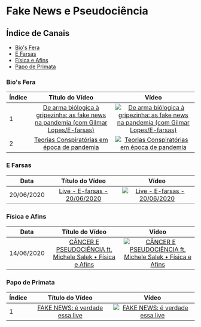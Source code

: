# Fake News e Pseudociência

## Índice de Canais

* [Bio's Fera](#Bios-fera)
* [E Farsas](#E-Farsas)
* [Física e Afins](#Fisica-e-Afins)
* [Papo de Primata](#Papo-de-primata)

### Bio's Fera

| Índice | Título do Vídeo                                                                                      | Vídeo |
| -------|:----------------------------------------------------------------------------------------------------:|:-----:|
| 1      | [De arma biólogica à gripezinha: as fake news na pandemia (com Gilmar Lopes/E-farsas)](http://www.youtube.com/watch?v=GlXudEUxKWk) | [![De arma biólogica à gripezinha: as fake news na pandemia (com Gilmar Lopes/E-farsas)](https://img.youtube.com/vi/GlXudEUxKWk/mqdefault.jpg)](http://www.youtube.com/watch?v=GlXudEUxKWk)|
| 2      | [Teorias Conspiratórias em época de pandemia](http://www.youtube.com/watch?v=AHvO8rj6ocU) | [![Teorias Conspiratórias em época de pandemia](https://img.youtube.com/vi/AHvO8rj6ocU/mqdefault.jpg)](http://www.youtube.com/watch?v=AHvO8rj6ocU)|

### E Farsas

| Data | Título do Vídeo                                                                                      | Vídeo |
| -------|:----------------------------------------------------------------------------------------------------:|:-----:|
| 20/06/2020 | [Live - E-farsas - 20/06/2020](http://www.youtube.com/watch?v=0ESK4lTZAqA) | [![Live - E-farsas - 20/06/2020](https://img.youtube.com/vi/0ESK4lTZAqA/mqdefault.jpg)](http://www.youtube.com/watch?v=0ESK4lTZAqA)|

### Física e Afins

| Data | Título do Vídeo                                                                                      | Vídeo |
| -------|:----------------------------------------------------------------------------------------------------:|:-----:|
| 14/06/2020 | [CÂNCER E PSEUDOCIÊNCIA ft. Michele Salek • Física e Afins](http://www.youtube.com/watch?v=Jrfttb_rx4s) | [![CÂNCER E PSEUDOCIÊNCIA ft. Michele Salek • Física e Afins](https://img.youtube.com/vi/Jrfttb_rx4s/mqdefault.jpg)](http://www.youtube.com/watch?v=Jrfttb_rx4s)|

### Papo de Primata

| Índice | Título do Vídeo                                                                                      | Vídeo |
| -------|:----------------------------------------------------------------------------------------------------:|:-----:|
| 1      | [FAKE NEWS: é verdade essa live](http://www.youtube.com/watch?v=UlwOSVF0ym8) | [![FAKE NEWS: é verdade essa live](https://img.youtube.com/vi/UlwOSVF0ym8/mqdefault.jpg)](http://www.youtube.com/watch?v=UlwOSVF0ym8)|

